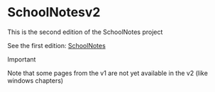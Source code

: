 # SchoolNotesv2

This is the second edition of the SchoolNotes project

See the first edition: [SchoolNotes](https://github.com/levraiardox/SchoolNotes)

> [!IMPORTANT]
> Note that some pages from the v1 are not yet available in the v2 (like windows chapters)
